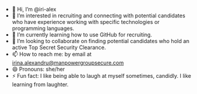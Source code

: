 - 👋 Hi, I’m @iri-alex
- 👀 I’m interested in recruiting and connecting with potential candidates who have experience working with specific technologies or programming languages.
- 🌱 I’m currently learning how to use GitHub for recruiting.
- 💞️ I’m looking to collaborate on finding potential candidates who hold an active Top Secret Security Clearance.
- 📫 How to reach me: by email at irina.alexandru@manpowergroupsecure.com
- 😄 Pronouns: she/her
- ⚡ Fun fact: I like being able to laugh at myself sometimes, candidly. I like learning from laughter.

<!---
iri-alex/iri-alex is a ✨ special ✨ repository because its `README.md` (this file) appears on your GitHub profile.
You can click the Preview link to take a look at your changes.
--->
